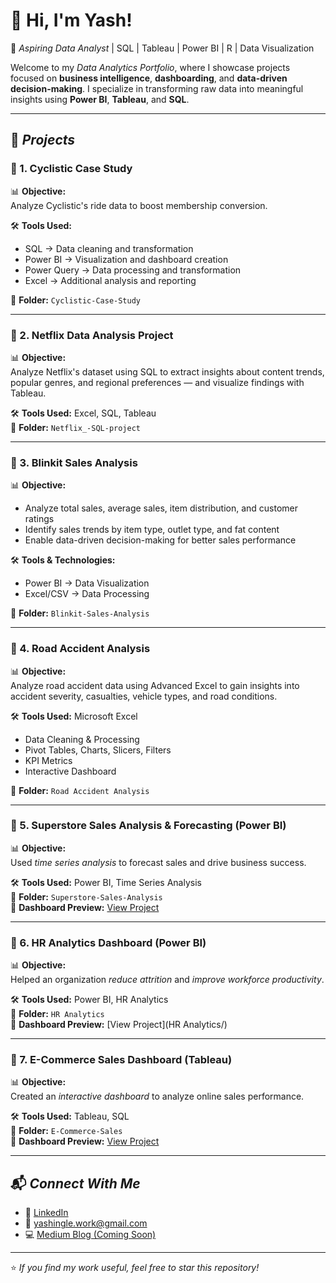 # 👋 Hi, I'm Yash!  

🚀 *Aspiring Data Analyst* | SQL | Tableau | Power BI | R | Data Visualization  

Welcome to my *Data Analytics Portfolio*, where I showcase projects focused on **business intelligence**, **dashboarding**, and **data-driven decision-making**. I specialize in transforming raw data into meaningful insights using **Power BI**, **Tableau**, and **SQL**.

---

## 📁 *Projects*  

### 📌 1. Cyclistic Case Study  
📊 **Objective:**  
Analyze Cyclistic's ride data to boost membership conversion.  

🛠️ **Tools Used:**  
- SQL → Data cleaning and transformation  
- Power BI → Visualization and dashboard creation  
- Power Query → Data processing and transformation  
- Excel → Additional analysis and reporting  

📂 **Folder:** `Cyclistic-Case-Study`  

---

### 📌 2. Netflix Data Analysis Project  
📊 **Objective:**  
Analyze Netflix's dataset using SQL to extract insights about content trends, popular genres, and regional preferences — and visualize findings with Tableau.  

🛠️ **Tools Used:** Excel, SQL, Tableau  
📂 **Folder:** `Netflix_-SQL-project`  

---

### 📌 3. Blinkit Sales Analysis  
📊 **Objective:**  
- Analyze total sales, average sales, item distribution, and customer ratings  
- Identify sales trends by item type, outlet type, and fat content  
- Enable data-driven decision-making for better sales performance  

🛠️ **Tools & Technologies:**  
- Power BI → Data Visualization  
- Excel/CSV → Data Processing  

📂 **Folder:** `Blinkit-Sales-Analysis`  

---

### 📌 4. Road Accident Analysis  
📊 **Objective:**  
Analyze road accident data using Advanced Excel to gain insights into accident severity, casualties, vehicle types, and road conditions.  

🛠️ **Tools Used:** Microsoft Excel  
- Data Cleaning & Processing  
- Pivot Tables, Charts, Slicers, Filters  
- KPI Metrics  
- Interactive Dashboard  

📂 **Folder:** `Road Accident Analysis`  

---

### 📌 5. Superstore Sales Analysis & Forecasting (Power BI)  
📊 **Objective:**  
Used *time series analysis* to forecast sales and drive business success.  

🛠️ **Tools Used:** Power BI, Time Series Analysis  
📂 **Folder:** `Superstore-Sales-Analysis`  
🔗 **Dashboard Preview:** [View Project](Superstore-Sales-Analysis/)  

---

### 📌 6. HR Analytics Dashboard (Power BI)  
📊 **Objective:**  
Helped an organization *reduce attrition* and *improve workforce productivity*.  

🛠️ **Tools Used:** Power BI, HR Analytics  
📂 **Folder:** `HR Analytics`  
🔗 **Dashboard Preview:** [View Project](HR Analytics/)  

---

### 📌 7. E-Commerce Sales Dashboard (Tableau)  
📊 **Objective:**  
Created an *interactive dashboard* to analyze online sales performance.  

🛠️ **Tools Used:** Tableau, SQL  
📂 **Folder:** `E-Commerce-Sales`  
🔗 **Dashboard Preview:** [View Project](E-Commerce-Sales/)  

---

## 📬 *Connect With Me*  
- 🔗 [LinkedIn](https://www.linkedin.com/in/yashingle24)  
- 📧 yashingle.work@gmail.com  
- 💻 [Medium Blog (Coming Soon)](#)  

---

⭐ *If you find my work useful, feel free to star this repository!*  
